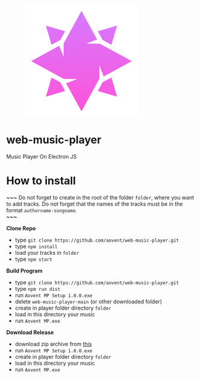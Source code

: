 <div align = "center" style = "width: 10vh;"><img src = "./src/img/aovent.png"></div>

# web-music-player
Music Player On Electron JS

# How to install

**~~~**
Do not forget to create in the root of the folder `folder`, where you want to add tracks. Do not forget that the names of the tracks must be in the format `authorname-songname`.  
**~~~**

**Clone Repo** 
 * type `git clone https://github.com/aovent/web-music-player.git`
 * type `npm install`
 * load your tracks in `folder`
 * type `npm start`

**Build Program**
 * type `git clone https://github.com/aovent/web-music-player.git`
 * type `npm run dist`
 * run `Aovent MP Setup 1.0.0.exe`
 * delete `web-music-player-main` (or other downloaded folder)
 * create in player folder directory `folder`
 * load in this directory your music
 * run `Aovent MP.exe`

**Download Release**
 * download zip archive from [this](https://github.com/aovent/web-music-player/releases/tag/1.0.0)
 * run `Aovent MP Setup 1.0.0.exe`
 * create in player folder directory `folder`
 * load in this directory your music
 * run `Aovent MP.exe`